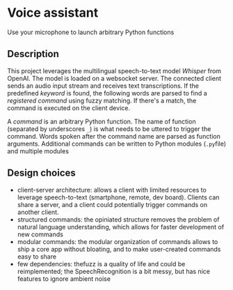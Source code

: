 # Voice assistant
Use your microphone to launch arbitrary Python functions

## Description
This project leverages the multilingual speech-to-text model *Whisper* from OpenAI. The model is loaded on a websocket server. The connected client sends an audio input stream and receives text transcriptions. If the predefined *keyword* is found, the following words are parsed to find a *registered command* using fuzzy matching. If there's a match, the command is executed on the client device.

A *command* is an arbitrary Python function. The name of function (separated by underscores `_`) is what needs to be uttered to trigger the command. Words spoken after the command name are parsed as function arguments. Additional commands can be written to Python modules (`.py`file) and multiple modules

## Design choices
- client-server architecture: allows a client with limited resources to leverage speech-to-text (smartphone, remote, dev board). Clients can share a server, and a client could potentially trigger commands on another client.
- structured commands: the opiniated structure removes the problem of natural language understanding, which allows for faster development of new commands
- modular commands: the modular organization of commands allows to ship a core app without bloating, and to make user-created commands easy to share
- few dependencies: thefuzz is a quality of life and could be reimplemented; the SpeechRecognition is a bit messy, but has nice features to ignore ambient noise